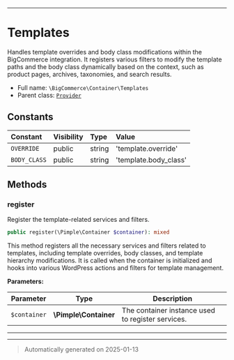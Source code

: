 ***

# Templates

Handles template overrides and body class modifications
within the BigCommerce integration. It registers various filters to modify the template paths and
the body class dynamically based on the context, such as product pages, archives, taxonomies, and search results.



* Full name: `\BigCommerce\Container\Templates`
* Parent class: [`Provider`](./classes/BigCommerce/Container/Provider.md)


## Constants

| Constant | Visibility | Type | Value |
|:---------|:-----------|:-----|:------|
|`OVERRIDE`|public|string|&#039;template.override&#039;|
|`BODY_CLASS`|public|string|&#039;template.body_class&#039;|


## Methods


### register

Register the template-related services and filters.

```php
public register(\Pimple\Container $container): mixed
```

This method registers all the necessary services and filters related to templates, including
template overrides, body classes, and template hierarchy modifications. It is called when the
container is initialized and hooks into various WordPress actions and filters for template management.






**Parameters:**

| Parameter | Type | Description |
|-----------|------|-------------|
| `$container` | **\Pimple\Container** | The container instance used to register services. |





***


***
> Automatically generated on 2025-01-13
